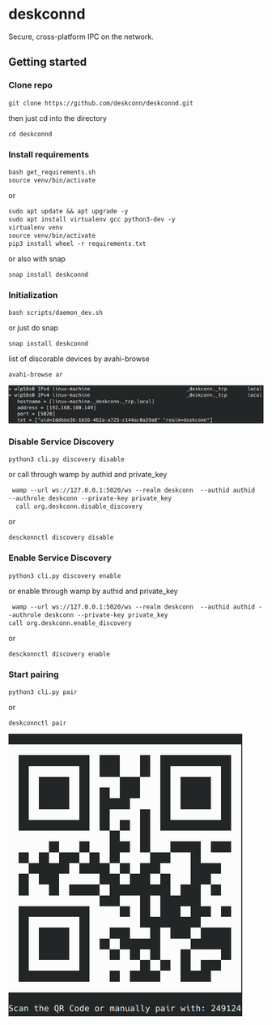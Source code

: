 # deskconnd

Secure, cross-platform IPC on the network.

## Getting started

### Clone repo

```shell
git clone https://github.com/deskconn/deskconnd.git
```

then just cd into the directory

```shell
cd deskconnd
```

### Install requirements

```
bash get_requirements.sh
source venv/bin/activate
```

or

```shell
sudo apt update && apt upgrade -y
sudo apt install virtualenv gcc python3-dev -y
virtualenv venv
source venv/bin/activate
pip3 install wheel -r requirements.txt
```

or also with snap

```shell
snap install deskconnd
```

### Initialization

```shell
bash scripts/daemon_dev.sh
```

or just do snap

```shell
snap install deskconnd
```

list of discorable devices by avahi-browse
```shell
avahi-browse ar
```
![image info](./images/result.png)

### Disable Service Discovery

```shell
python3 cli.py discovery disable
```

or call through wamp by authid and private_key

```shell
 wamp --url ws://127.0.0.1:5020/ws --realm deskconn  --authid authid  --authrole deskconn --private-key private_key
  call org.deskconn.disable_discovery
```

or

```shell
desckonnctl discovery disable
```

### Enable Service Discovery

```shell
python3 cli.py discovery enable
```

or enable through wamp by authid and private_key

```shell
 wamp --url ws://127.0.0.1:5020/ws --realm deskconn  --authid authid --authrole deskconn --private-key private_key
call org.deskconn.enable_discovery
```

or

```shell
desckonnctl discovery enable
```

### Start pairing

```shell
python3 cli.py pair
```
or 

```shell
deskconnctl pair
```
![image info](./images/pair.png)
